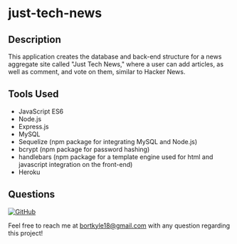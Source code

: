 # just-tech-news

## Description

This application creates the database and back-end structure for a news aggregate site called "Just Tech News," where a user can add articles, as well as comment, and vote on them, similar to Hacker News.

## Tools Used

- JavaScript ES6
- Node.js
- Express.js
- MySQL
- Sequelize (npm package for integrating MySQL and Node.js)
- bcrypt (npm package for password hashing)
- handlebars (npm package for a template engine used for html and javascript integration on the front-end)
- Heroku

## Questions

[![GitHub](https://img.shields.io/badge/My%20GitHub-Click%20Here!-blueviolet?style=plastic&logo=GitHub)](https://github.com/bortkyle18) 

Feel free to reach me at bortkyle18@gmail.com with any question regarding this project!
